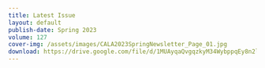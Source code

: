 ```yaml
---
title: Latest Issue
layout: default
publish-date: Spring 2023
volume: 127
cover-img: /assets/images/CALA2023SpringNewsletter_Page_01.jpg
download: https://drive.google.com/file/d/1MUAyqaQvgqzkyM34WybppqEy8n2l-BtF/view
---
```

